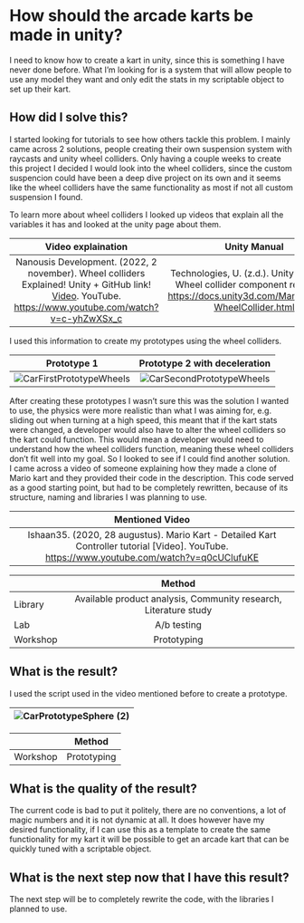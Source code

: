 # How should the arcade karts be made in unity?
I need to know how to create a kart in unity, since this is something I have never done before. What I’m looking for is a system that will allow people to use any model they want and only edit the stats in my scriptable object to set up their kart.

## How did I solve this?
I started looking for tutorials to see how others tackle this problem. I mainly came across 2 solutions, people creating their own suspension system with raycasts and unity wheel colliders. Only having a couple weeks to create this project I decided I would look into the wheel colliders, since the custom suspencion could have been a deep dive project on its own and it seems like the wheel colliders have the same functionality as most if not all custom suspension I found.

To learn more about wheel colliders I looked up videos that explain all the variables it has and looked at the unity page about them. 

|Video explaination|Unity Manual|
|:----------------:|:----------:|
|Nanousis Development. (2022, 2 november). Wheel colliders Explained! Unity + GitHub link! [Video](https://www.youtube.com/watch?v=c-yhZwXSx_c). YouTube. https://www.youtube.com/watch?v=c-yhZwXSx_c|Technologies, U. (z.d.). Unity - Manual: Wheel collider component reference. https://docs.unity3d.com/Manual/class-WheelCollider.html|

I used this information to create my prototypes using the wheel colliders.

|Prototype 1|Prototype 2 with deceleration|
|:-------------:|:------------------------------------:|
|![CarFirstPrototypeWheels](https://github.com/Timsel1/S6-Portfolio/assets/90602424/61b8f604-22f7-451f-940f-3b3b8aebe17d)|![CarSecondPrototypeWheels](https://github.com/Timsel1/S6-Portfolio/assets/90602424/44c0eb04-b98f-4599-b71d-5db0e5d0a2eb)|

After creating these prototypes I wasn’t sure this was the solution I wanted to use, the physics were more realistic than what I was aiming for, e.g. sliding out when turning at a high speed, this meant that if the kart stats were changed, a developer would also have to alter the wheel colliders so the kart could function. This would mean a developer would need to understand how the wheel colliders function, meaning these wheel colliders don’t fit well into my goal. So I looked to see if I could find another solution.  
I came across a video of someone explaining how they made a clone of Mario kart and they provided their code in the description. This code served as a good starting point, but had to be completely rewritten, because of its structure, naming and libraries I was planning to use.

|Mentioned Video|
|:-------------:|
|Ishaan35. (2020, 28 augustus). Mario Kart - Detailed Kart Controller tutorial [Video]. YouTube. https://www.youtube.com/watch?v=q0cUClufuKE|

|  |Method|
|:-|:----:|
|Library| Available product analysis, Community research, Literature study|
|Lab|A/b testing|
|Workshop|Prototyping|

## What is the result?
I used the script used in the video mentioned before to create a prototype.

|![CarPrototypeSphere (2)](https://github.com/Timsel1/S6-Portfolio/assets/90602424/db437b0d-5db2-4044-a770-b3653952b12b)|
|:-:|

|  |Method|
|:-|:----:|
|Workshop|Prototyping|

## What is the quality of the result?
The current code is bad to put it politely, there are no conventions, a lot of magic numbers and it is not dynamic at all. It does however have my desired functionality, if I can use this as a template to create the same functionality for my kart it will be possible to get an arcade kart that can be quickly tuned with a scriptable object.

## What is the next step now that I have this result?
The next step will be to completely rewrite the code, with the libraries I planned to use.
